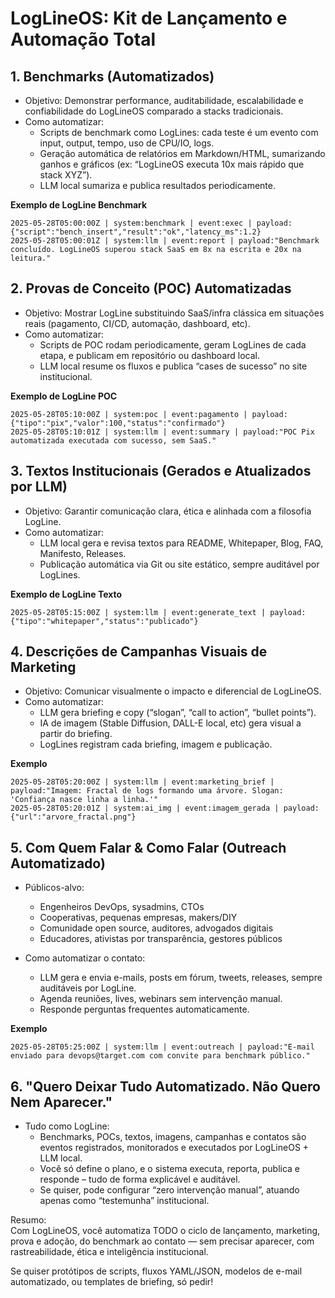 # LogLineOS: Kit de Lançamento e Automação Total

## 1. Benchmarks (Automatizados)
- Objetivo: Demonstrar performance, auditabilidade, escalabilidade e confiabilidade do LogLineOS comparado a stacks tradicionais.
- Como automatizar:  
  - Scripts de benchmark como LogLines: cada teste é um evento com input, output, tempo, uso de CPU/IO, logs.
  - Geração automática de relatórios em Markdown/HTML, sumarizando ganhos e gráficos (ex: “LogLineOS executa 10x mais rápido que stack XYZ”).
  - LLM local sumariza e publica resultados periodicamente.

**Exemplo de LogLine Benchmark**
```
2025-05-28T05:00:00Z | system:benchmark | event:exec | payload:{"script":"bench_insert","result":"ok","latency_ms":1.2}
2025-05-28T05:00:01Z | system:llm | event:report | payload:"Benchmark concluído. LogLineOS superou stack SaaS em 8x na escrita e 20x na leitura."
```

## 2. Provas de Conceito (POC) Automatizadas
- Objetivo: Mostrar LogLine substituindo SaaS/infra clássica em situações reais (pagamento, CI/CD, automação, dashboard, etc).
- Como automatizar:  
  - Scripts de POC rodam periodicamente, geram LogLines de cada etapa, e publicam em repositório ou dashboard local.
  - LLM local resume os fluxos e publica “cases de sucesso” no site institucional.

**Exemplo de LogLine POC**
```
2025-05-28T05:10:00Z | system:poc | event:pagamento | payload:{"tipo":"pix","valor":100,"status":"confirmado"}
2025-05-28T05:10:01Z | system:llm | event:summary | payload:"POC Pix automatizada executada com sucesso, sem SaaS."
```

## 3. Textos Institucionais (Gerados e Atualizados por LLM)
- Objetivo: Garantir comunicação clara, ética e alinhada com a filosofia LogLine.
- Como automatizar:  
  - LLM local gera e revisa textos para README, Whitepaper, Blog, FAQ, Manifesto, Releases.
  - Publicação automática via Git ou site estático, sempre auditável por LogLines.

**Exemplo de LogLine Texto**
```
2025-05-28T05:15:00Z | system:llm | event:generate_text | payload:{"tipo":"whitepaper","status":"publicado"}
```

## 4. Descrições de Campanhas Visuais de Marketing
- Objetivo: Comunicar visualmente o impacto e diferencial de LogLineOS.
- Como automatizar:  
  - LLM gera briefing e copy (“slogan”, “call to action”, “bullet points”).
  - IA de imagem (Stable Diffusion, DALL-E local, etc) gera visual a partir do briefing.
  - LogLines registram cada briefing, imagem e publicação.

**Exemplo**
```
2025-05-28T05:20:00Z | system:llm | event:marketing_brief | payload:"Imagem: Fractal de logs formando uma árvore. Slogan: 'Confiança nasce linha a linha.'"
2025-05-28T05:20:01Z | system:ai_img | event:imagem_gerada | payload:{"url":"arvore_fractal.png"}
```

## 5. Com Quem Falar & Como Falar (Outreach Automatizado)
- Públicos-alvo:  
  - Engenheiros DevOps, sysadmins, CTOs
  - Cooperativas, pequenas empresas, makers/DIY
  - Comunidade open source, auditores, advogados digitais
  - Educadores, ativistas por transparência, gestores públicos

- Como automatizar o contato:  
  - LLM gera e envia e-mails, posts em fórum, tweets, releases, sempre auditáveis por LogLine.
  - Agenda reuniões, lives, webinars sem intervenção manual.
  - Responde perguntas frequentes automaticamente.

**Exemplo**
```
2025-05-28T05:25:00Z | system:llm | event:outreach | payload:"E-mail enviado para devops@target.com com convite para benchmark público."
```

## 6. "Quero Deixar Tudo Automatizado. Não Quero Nem Aparecer."
- Tudo como LogLine:  
  - Benchmarks, POCs, textos, imagens, campanhas e contatos são eventos registrados, monitorados e executados por LogLineOS + LLM local.
  - Você só define o plano, e o sistema executa, reporta, publica e responde – tudo de forma explicável e auditável.
  - Se quiser, pode configurar “zero intervenção manual”, atuando apenas como “testemunha” institucional.

Resumo:  
Com LogLineOS, você automatiza TODO o ciclo de lançamento, marketing, prova e adoção, do benchmark ao contato — sem precisar aparecer, com rastreabilidade, ética e inteligência institucional.

Se quiser protótipos de scripts, fluxos YAML/JSON, modelos de e-mail automatizado, ou templates de briefing, só pedir!